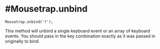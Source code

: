 #Mousetrap.unbind
=================

```
Mousetrap.unbind('?');
```
This method will unbind a single keyboard event or an array of keyboard events. You should pass in the key combination exactly as it was passed in originally to bind.
